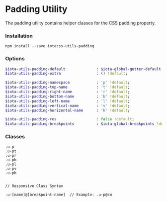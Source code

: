 # Padding Utility #

The padding utility contains helper classes for the CSS padding property.


### Installation ###

```
npm install --save iotacss-utils-padding
```


### Options ###

```sass
$iota-utils-padding-default              : $iota-global-gutter-default !default;
$iota-utils-padding-extra                : () !default;

$iota-utils-padding-namespace            : 'p' !default;
$iota-utils-padding-top-name             : 't' !default;
$iota-utils-padding-right-name           : 'r' !default;
$iota-utils-padding-bottom-name          : 'b' !default;
$iota-utils-padding-left-name            : 'l' !default;
$iota-utils-padding-vertical-name        : 'v' !default;
$iota-utils-padding-horizontal-name      : 'h' !default;

$iota-utils-padding-res                  : false !default;
$iota-utils-padding-breakpoints          : $iota-global-breakpoints !default;
```


### Classes ###

```
.u-p
.u-pt
.u-pr
.u-pb
.u-pl
.u-pv
.u-ph


// Responsive Class Syntax

.u-[name]@[breakpoint-name]  // Example: .u-p@sm
